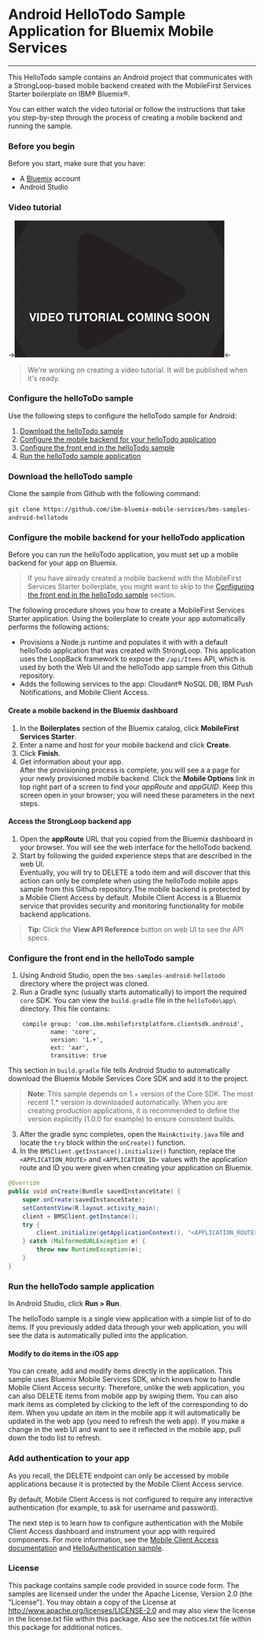 # Android HelloTodo Sample Application for Bluemix Mobile Services
---
This HelloTodo sample contains an Android project that communicates with a StrongLoop-based mobile backend created with the MobileFirst Services Starter boilerplate on IBM&reg; Bluemix&reg;.

You can either watch the video tutorial or follow the instructions that take you step-by-step through the process of creating a mobile backend and running the sample.

### Before you begin
Before you start, make sure that you have:
* A [Bluemix](http://bluemix.net) account
* Android Studio

### Video tutorial
->![image](video-coming-soon.png)<-
> We're working on creating a video tutorial. It will be published when it's ready.

### Configure the helloToDo sample
Use the following steps to configure the helloTodo sample for Android:

1. [Download the helloTodo sample](#download-the-hellotodo-sample)
2. [Configure the mobile backend for your helloTodo application](#configure-the-mobile-backend-for-your-hellotodo-application)
3. [Configure the front end in the helloTodo sample](#configure-the-front-end-in-the-hellotodo-sample)
4. [Run the helloTodo sample application](#run-the-hellotodo-sample-application)


### Download the helloTodo sample
Clone the sample from Github with the following command:

``git clone https://github.com/ibm-bluemix-mobile-services/bms-samples-android-hellotodo``

### Configure the mobile backend for your helloTodo application

Before you can run the helloTodo application, you must set up a mobile backend for your app on Bluemix.

> If you have already created a mobile backend with the MobileFirst Services Starter boilerplate, you might want to skip to the [Configuring the front end in the helloTodo sample](#configuring-the-front-end-in-the-hellotodo-sample) section.

  The following procedure shows you how to create a MobileFirst Services Starter application. Using the boilerplate to create your app automatically performs the following actions:

* Provisions a Node.js runtime and populates it with with a default helloTodo application that was created with StrongLoop. This application uses the LoopBack framework to expose the `/api/Items` API, which is used by both the Web UI and the helloTodo app sample from this Github repository.
* Adds the following services to the app: Cloudant&reg; NoSQL DB, IBM Push Notifications, and Mobile Client Access.

#### Create a mobile backend in the  Bluemix dashboard

1.	In the **Boilerplates** section of the Bluemix catalog, click **MobileFirst Services Starter**.
2.	Enter a name and host for your mobile backend and click **Create**.
3.	Click **Finish**.
4. Get information about your app. <br/> After the provisioning process is complete, you will see a a page for your newly provisioned mobile backend. Click the **Mobile Options** link in top right part of a screen to find your *appRoute* and *appGUID*. Keep this screen open in your browser; you will need these parameters in the next steps.

#### Access the StrongLoop backend app
1. Open the **appRoute** URL that you copied from the Bluemix dashboard in your browser. You will see the web interface for the helloTodo backend.
2. Start by following the guided experience steps that are described in the web UI. <br/>Eventually, you will try to DELETE a todo item and will discover that this action can only be complete when using the helloTodo mobile apps sample from this Github repository.The mobile backend is protected by a Mobile Client Access by default.  Mobile Client Access is a Bluemix service that provides security and monitoring functionality for mobile backend applications.

> **Tip:** Click the **View API Reference** button on web UI to see the API specs.

### Configure the front end in the helloTodo sample

1. Using Android Studio, open the `bms-samples-android-hellotodo` directory where the project was cloned.
2. Run a Gradle sync (usually starts automatically) to import the required `core` SDK. You can view the `build.gradle` file in the `helloTodo\app\` directory.  This file contains:
```Gradle
    compile group: 'com.ibm.mobilefirstplatform.clientsdk.android',
            name: 'core',
            version: '1.+',
            ext: 'aar',
            transitive: true
```

This section in `build.gradle` file tells Android Studio to automatically download the Bluemix Mobile Services Core SDK and add it to the project.

> **Note**: This sample depends on 1.+ version of the Core SDK. The most recent 1.* version is downloaded automatically. When you are creating production applications, it is recommended to define the version explicitly (1.0.0 for example) to ensure consistent builds.

3. After the gradle sync completes, open the `MainActivity.java` file and locate the `try` block within the `onCreate()` function.
4. In the ```BMSClient.getInstance().initialize()``` function, replace the `<APPLICATION_ROUTE>` and ```<APPLICATION_ID>``` values with the application route and ID you were given when creating your application on Bluemix.

```Java
@Override
public void onCreate(Bundle savedInstanceState) {
	super.onCreate(savedInstanceState);
	setContentView(R.layout.activity_main);
	client = BMSClient.getInstance();
	try {
		client.initialize(getApplicationContext(), "<APPLICATION_ROUTE>", "<APPLICATION_ID>");
	} catch (MalformedURLException e) {
		throw new RuntimeException(e);
	}
}   
```

### Run the helloTodo sample application

In Android Studio, click **Run > Run**.

The helloTodo sample is a single view application with a simple list of to do items. If you previously added data through your web application, you will see the data is automatically pulled into the application.


#### Modify to do items in the iOS app
You can create, add and modify items directly in the application. This sample uses Bluemix Mobile Services SDK, which knows how to handle Mobile Client Access security. Therefore, unlike the web application, you can also DELETE items from mobile app by swiping them. You can also mark items as completed by clicking to the left of the corresponding to do item. When you update an item in the mobile app it will automatically be updated in the web app (you need to refresh the web app). If you make a change in the web UI and want to see it reflected in the mobile app, pull down the todo list to refresh.

### Add authentication to your app
As you recall, the DELETE endpoint can only be accessed by mobile applications because it is protected by the Mobile Client Access service.

By default, Mobile Client Access is not configured to require any interactive authentication (for example, to ask for username and password).

The next step is to learn how to configure authentication with the Mobile Client Access dashboard and instrument your app with required components. For more information, see the  [Mobile Client Access documentation](https://www.bluemix.net/docs/services/mobileaccess/index.html) and [HelloAuthentication sample](https://github.com/ibm-bluemix-mobile-services/bms-samples-android-helloauthentication).

### License
This package contains sample code provided in source code form. The samples are licensed under the under the Apache License, Version 2.0 (the "License"). You may obtain a copy of the License at http://www.apache.org/licenses/LICENSE-2.0 and may also view the license in the license.txt file within this package. Also see the notices.txt file within this package for additional notices.
